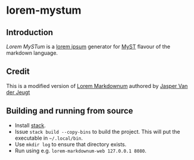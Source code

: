 # lorem-mystum

## Introduction

*Lorem MySTum* is a [lorem ipsum] generator for [MyST] flavour of the markdown language.

[lorem ipsum]: http://www.lipsum.com/
[markdown]: http://daringfireball.net/projects/markdown/
[myst]: https://mystmd.org/

## Credit

This is a modified version of [Lorem Markdownum](https://github.com/jaspervdj/lorem-markdownum) authored by [Jasper Van der Jeugt](https://github.com/jaspervdj)

## Building and running from source

- Install [stack](https://docs.haskellstack.org/en/stable/install_and_upgrade/).
- Issue `stack build --copy-bins` to build the project.  This will put the
  executable in `~/.local/bin`.
- Use `mkdir log` to ensure that directory exists.
- Run using e.g. `lorem-markdownum-web 127.0.0.1 8080`.
